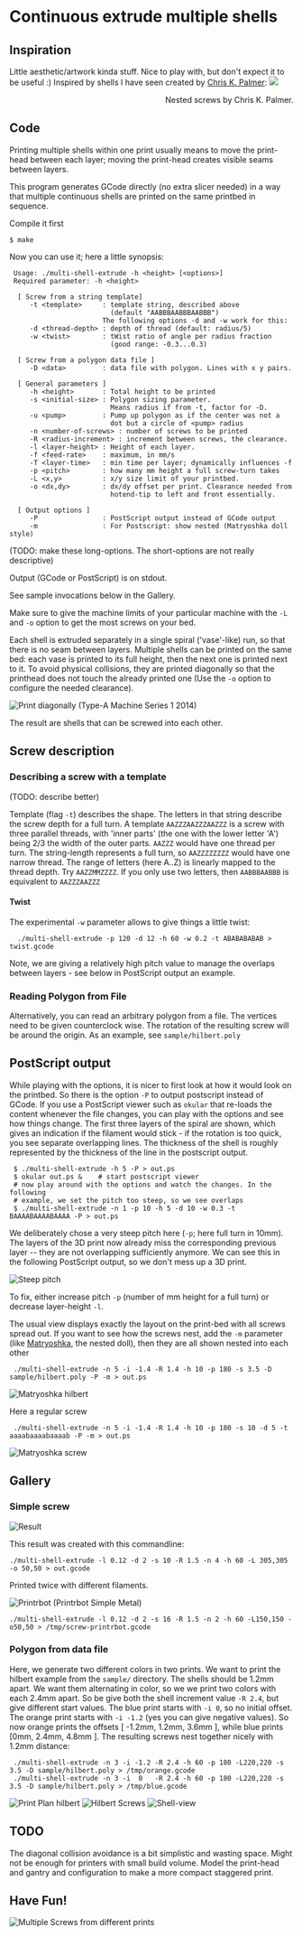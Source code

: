 Continuous extrude multiple shells
==================================

Inspiration
-----------
Little aesthetic/artwork kinda stuff. Nice to play with, but don't expect it
to be useful :)
Inspired by shells I have seen
created by [Chris K. Palmer](http://shadowfolds.com/):
<a href="http://shadowfolds.com/?p=54"><img src="https://github.com/hzeller/gcode-multi-shell-extrude/raw/master/img/chris-palmer-shells.jpg"></a>
<div align="right">Nested screws by Chris K. Palmer.</div>

Code
----
Printing multiple shells within one print usually means to move the print-head
between each layer; moving the print-head creates visible seams between layers.

This program generates GCode directly (no extra slicer needed) in a way that
multiple continuous shells are printed on the same printbed in sequence.

Compile it first

    $ make

Now you can use it; here a little synopsis:

     Usage: ./multi-shell-extrude -h <height> [<options>]
     Required parameter: -h <height>
     
      [ Screw from a string template]
         -t <template>     : template string, described above
                             (default "AABBBAABBBAABBB")
                           The following options -d and -w work for this:
         -d <thread-depth> : depth of thread (default: radius/5)
         -w <twist>        : tWist ratio of angle per radius fraction
                             (good range: -0.3...0.3)

      [ Screw from a polygon data file ]
         -D <data>         : data file with polygon. Lines with x y pairs.

      [ General parameters ]
         -h <height>       : Total height to be printed
         -s <initial-size> : Polygon sizing parameter.
                             Means radius if from -t, factor for -D.
         -u <pump>         : Pump up polygon as if the center was not a
                             dot but a circle of <pump> radius
         -n <number-of-screws> : number of screws to be printed
         -R <radius-increment> : increment between screws, the clearance.
         -l <layer-height> : Height of each layer.
         -f <feed-rate>    : maximum, in mm/s
         -T <layer-time>   : min time per layer; dynamically influences -f
         -p <pitch>        : how many mm height a full screw-turn takes
         -L <x,y>          : x/y size limit of your printbed.
         -o <dx,dy>        : dx/dy offset per print. Clearance needed from
                             hotend-tip to left and front essentially.
     
      [ Output options ]
         -P                : PostScript output instead of GCode output
         -m                : For Postscript: show nested (Matryoshka doll style)

(TODO: make these long-options. The short-options are not really descriptive)

Output (GCode or PostScript) is on stdout.

See sample invocations below in the Gallery.

Make sure to give the machine limits of your particular machine with the `-L` and
`-o` option to get the most screws on your bed.

Each shell is extruded separately in a single spiral ('vase'-like) run, so that
there is no seam between layers. Multiple shells can be printed on the same bed:
each vase is printed to its full height, then the next one is printed next to
it. To avoid physical collisions, they are printed diagonally so that the
printhead does not touch the already printed one (Use the `-o` option to configure
the needed clearance).

![Print diagonally][print]
(Type-A Machine Series 1 2014)

The result are shells that can be screwed into each other.

Screw description
-----------------

### Describing a screw with a template

(TODO: describe better)

Template (flag `-t`) describes the shape. The letters in that string
describe the screw depth for a full turn.
A template `AAZZZAAZZZAAZZZ` is a screw with three parallel threads,
with 'inner parts' (the one with the lower letter 'A') being 2/3
the width of the outer parts. `AAZZZ` would have one thread per turn.
The string-length represents a full turn, so `AAZZZZZZZZ` would
have one narrow thread.
The range of letters (here A..Z) is linearly mapped to the thread
depth.
Try `AAZZMMZZZZ`. If you only use two letters, then `AABBBAABBB`
is equivalent to `AAZZZAAZZZ`

#### Twist


The experimental `-w` parameter allows to give things a little twist:

      ./multi-shell-extrude -p 120 -d 12 -h 60 -w 0.2 -t ABABABABAB > twist.gcode

Note, we are giving a relatively high pitch value to manage the overlaps
between layers - see below in PostScript output an example.

### Reading Polygon from File

Alternatively, you can read an arbitrary polygon from a file. The vertices need
to be given counterclock wise. The rotation of the resulting screw will be
around the origin.
As an example, see `sample/hilbert.poly`

PostScript output
-----------------

While playing with the options, it is nicer to first look at how it would look
on the printbed. So there is the option `-P` to output postscript instead of
GCode. If you use a PostScript viewer such as `okular` that re-loads the content
whenever the file changes, you can play with the options and see how things
change. The first three layers of the spiral are shown, which gives an
indication if the filament would stick - if the rotation is too quick, you see
separate overlapping lines. The thickness of the shell is roughly represented
by the thickness of the line in the postscript output.

     $ ./multi-shell-extrude -h 5 -P > out.ps
     $ okular out.ps &    # start postscript viewer
     # now play around with the options and watch the changes. In the following
     # example, we set the pitch too steep, so we see overlaps
     $ ./multi-shell-extrude -n 1 -p 10 -h 5 -d 10 -w 0.3 -t BAAAABAAAABAAAA -P > out.ps

We deliberately chose a very steep pitch here (`-p`; here full turn in 10mm).
The layers of the 3D print now already miss the corresponding previous
layer -- they are not overlapping sufficiently anymore. We can see this in the
following PostScript output, so we don't mess up a 3D print.

![Steep pitch][steep-pitch]

To fix, either increase pitch `-p` (number of mm height for a full turn) or
decrease layer-height `-l`.

The usual view displays exactly the layout on the print-bed with all screws
spread out. If you want to see how the screws nest, add the `-m` parameter
(like [Matryoshka][matryoshka-reference], the nested doll),
then they are all shown nested into each other

     ./multi-shell-extrude -n 5 -i -1.4 -R 1.4 -h 10 -p 180 -s 3.5 -D sample/hilbert.poly -P -m > out.ps

![Matryoshka hilbert][matryoshka-hilbert]

Here a regular screw

     ./multi-shell-extrude -n 5 -i -1.4 -R 1.4 -h 10 -p 180 -s 10 -d 5 -t aaaabaaaabaaaab -P -m > out.ps

![Matryoshka screw][matryoshka-screw]

Gallery
-------

### Simple screw

![Result][result]

This result was created with this commandline:

    ./multi-shell-extrude -l 0.12 -d 2 -s 10 -R 1.5 -n 4 -h 60 -L 305,305 -o 50,50 > out.gcode

Printed twice with different filaments.

![Printrbot][printrbot]
(Printrbot Simple Metal)

`./multi-shell-extrude -l 0.12 -d 2 -s 16 -R 1.5 -n 2 -h 60 -L150,150 -o50,50 > /tmp/screw-printrbot.gcode`

### Polygon from data file

Here, we generate two different colors in two prints. We want to print the
hilbert example from the `sample/` directory. The shells should be 1.2mm apart.
We want them alternating in color, so we we print two colors with each 2.4mm
apart. So be give both the shell increment value `-R 2.4`, but give different
start values. The blue print starts with `-i 0`, so no initial offset. The
orange print starts with `-i -1.2` (yes you can give negative values).
So now orange prints the offsets [ -1.2mm, 1.2mm, 3.6mm ], while blue
prints [0mm, 2.4mm, 4.8mm ]. The resulting screws nest together nicely with 1.2mm
distance:

     ./multi-shell-extrude -n 3 -i -1.2 -R 2.4 -h 60 -p 180 -L220,220 -s 3.5 -D sample/hilbert.poly > /tmp/orange.gcode
     ./multi-shell-extrude -n 3 -i  0   -R 2.4 -h 60 -p 180 -L220,220 -s 3.5 -D sample/hilbert.poly > /tmp/blue.gcode

![Print Plan hilbert][orange-blue]
![Hilbert Screws][hilbert-screw]
![Shell-view][hilbert-shells]

TODO
----
The diagonal collision avoidance is a bit simplistic and wasting space. Might
not be enough for printers with small build volume. Model the print-head and
gantry and configuration to make a more compact staggered print.

Have Fun!
---------
![Multiple Screws from different prints][multiple-prints]


[print]: https://github.com/hzeller/gcode-multi-shell-extrude/raw/master/img/print.jpg
[printrbot]: https://github.com/hzeller/gcode-multi-shell-extrude/raw/master/img/printrbot.jpg
[result]: https://github.com/hzeller/gcode-multi-shell-extrude/raw/master/img/result.jpg
[hilbert-screw]: https://github.com/hzeller/gcode-multi-shell-extrude/raw/master/img/hilbert-screw.jpg
[hilbert-shells]: https://github.com/hzeller/gcode-multi-shell-extrude/raw/master/img/hilbert-shells.jpg
[multiple-prints]: https://github.com/hzeller/gcode-multi-shell-extrude/raw/master/img/multiscrew.jpg
[matryoshka-hilbert]: https://github.com/hzeller/gcode-multi-shell-extrude/raw/master/img/matryoshka-hilbert.png
[matryoshka-screw]: https://github.com/hzeller/gcode-multi-shell-extrude/raw/master/img/matryoshka-screw.png
[steep-pitch]: https://github.com/hzeller/gcode-multi-shell-extrude/raw/master/img/steep-pitch.png
[orange-blue]: https://github.com/hzeller/gcode-multi-shell-extrude/raw/master/img/orange-blue.png
[matryoshka-reference]: http://en.wikipedia.org/wiki/Matryoshka_doll
